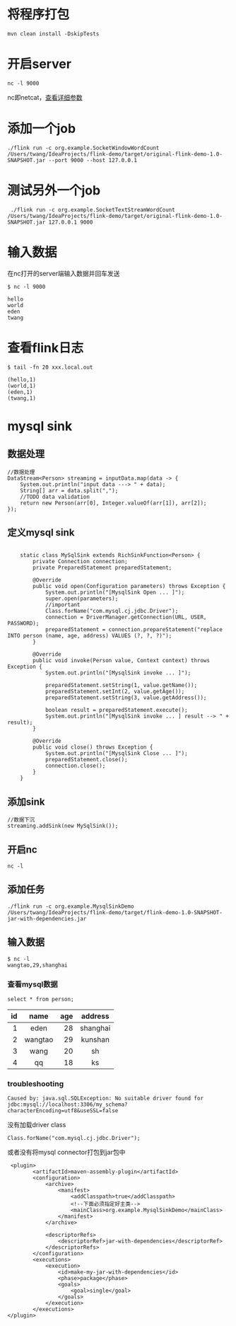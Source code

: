 # 将程序打包

```shell
mvn clean install -DskipTests
```

# 开启server

```shell
nc -l 9000
```

nc即netcat，[查看详细参数](https://www.cnblogs.com/xiangtingshen/p/10909077.html)

# 添加一个job

```shell
./flink run -c org.example.SocketWindowWordCount /Users/twang/IdeaProjects/flink-demo/target/original-flink-demo-1.0-SNAPSHOT.jar --port 9000 --host 127.0.0.1
```

# 测试另外一个job

```shell
 ./flink run -c org.example.SocketTextStreamWordCount /Users/twang/IdeaProjects/flink-demo/target/original-flink-demo-1.0-SNAPSHOT.jar 127.0.0.1 9000
```

# 输入数据

在nc打开的server端输入数据并回车发送

```shell
$ nc -l 9000

hello
world
eden
twang

```

# 查看flink日志

```shell
$ tail -fn 20 xxx.local.out

(hello,1)
(world,1)
(eden,1)
(twang,1)

```

# mysql sink

## 数据处理

```shell
//数据处理
DataStream<Person> streaming = inputData.map(data -> {
    System.out.println("input data ---> " + data);
    String[] arr = data.split(",");
    //TODO data validation
    return new Person(arr[0], Integer.valueOf(arr[1]), arr[2]);
});
```

## 定义mysql sink

```shell

    static class MySqlSink extends RichSinkFunction<Person> {
        private Connection connection;
        private PreparedStatement preparedStatement;

        @Override
        public void open(Configuration parameters) throws Exception {
            System.out.println("[MysqlSink Open ... ]");
            super.open(parameters);
            //important
            Class.forName("com.mysql.cj.jdbc.Driver");
            connection = DriverManager.getConnection(URL, USER, PASSWORD);
            preparedStatement = connection.prepareStatement("replace INTO person (name, age, address) VALUES (?, ?, ?)");
        }

        @Override
        public void invoke(Person value, Context context) throws Exception {
            System.out.println("[MysqlSink invoke ... ]");

            preparedStatement.setString(1, value.getName());
            preparedStatement.setInt(2, value.getAge());
            preparedStatement.setString(3, value.getAddress());

            boolean result = preparedStatement.execute();
            System.out.println("[MysqlSink invoke ... ] result --> " + result);
        }

        @Override
        public void close() throws Exception {
            System.out.println("[MysqlSink Close ... ]");
            preparedStatement.close();
            connection.close();
        }
    }
```

## 添加sink

```shell
//数据下沉
streaming.addSink(new MySqlSink());
```
## 开启nc
```shell
nc -l
```

## 添加任务
```shell
./flink run -c org.example.MysqlSinkDemo /Users/twang/IdeaProjects/flink-demo/target/flink-demo-1.0-SNAPSHOT-jar-with-dependencies.jar
```

## 输入数据
```shell
$ nc -l
wangtao,29,shanghai

```

### 查看mysql数据

```shell
select * from person;
```

id|name|age|address
----:|:-----:|---:|:-----:
1|eden|28|shanghai
2|wangtao|29|kunshan
3|wang|20|sh
4|qq|18|ks

### troubleshooting

```shell
Caused by: java.sql.SQLException: No suitable driver found for jdbc:mysql://localhost:3306/my_schema?characterEncoding=utf8&useSSL=false
```

没有加载driver class

```shell
Class.forName("com.mysql.cj.jdbc.Driver");
```

或者没有将mysql connector打包到jar包中

```shell
 <plugin>
        <artifactId>maven-assembly-plugin</artifactId>
        <configuration>
            <archive>
                <manifest>
                    <addClasspath>true</addClasspath>
                    <!--下面必须指定好主类-->
                    <mainClass>org.example.MysqlSinkDemo</mainClass>
                </manifest>
            </archive>

            <descriptorRefs>
                <descriptorRef>jar-with-dependencies</descriptorRef>
            </descriptorRefs>
        </configuration>
        <executions>
            <execution>
                <id>make-my-jar-with-dependencies</id>
                <phase>package</phase>
                <goals>
                    <goal>single</goal>
                </goals>
            </execution>
        </executions>
</plugin>
```


